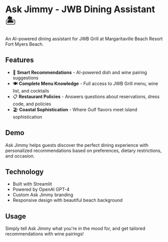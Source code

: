 # Ask Jimmy - JWB Dining Assistant 🏝️

An AI-powered dining assistant for JWB Grill at Margaritaville Beach Resort Fort Myers Beach.

## Features

- 🤖 **Smart Recommendations** - AI-powered dish and wine pairing suggestions
- 🍽️ **Complete Menu Knowledge** - Full access to JWB Grill menu, wine list, and cocktails
- 📋 **Restaurant Policies** - Answers questions about reservations, dress code, and policies
- 🏖️ **Coastal Sophistication** - Where Gulf flavors meet island sophistication

## Demo

Ask Jimmy helps guests discover the perfect dining experience with personalized recommendations based on preferences, dietary restrictions, and occasion.

## Technology

- Built with Streamlit
- Powered by OpenAI GPT-4
- Custom Ask Jimmy branding
- Responsive design with beautiful beach background

## Usage

Simply tell Ask Jimmy what you're in the mood for, and get tailored recommendations with wine pairings!
